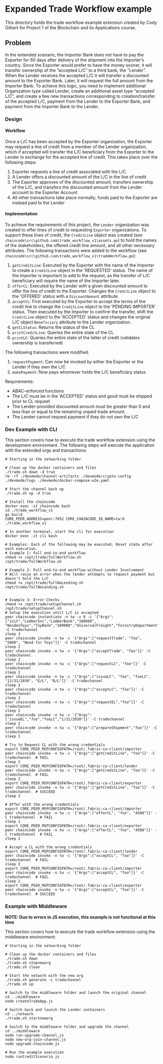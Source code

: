 # Expanded Trade Workflow example
This directory holds the trade workflow example extension created by Cody Gilbert for Project 1 of the Blockchain and its Applications course.

## Problem
In the extended scenario, the Importer Bank does not have to pay the Exporter for 60 days after delivery of the shipment into the 
Importer’s country. 
Since the Exporter would prefer to have the money sooner, it will transfer ownership of the ”accepted L/C” to a 
third bank, the ”Lender”. When the Lender receives the accepted L/C it will transfer a discounted amount to the Exporter Bank. 
Later, it will request the full amount from the Importer Bank. To achieve this logic, you need to implement additional Organization type called 
Lender, create an additional asset type ”accepted L/C”, and create a few new transactions corresponding to creation/transfer of the accepted 
L/C, payment from the Lender to the Exporter Bank, and payment from the Importer Bank to the Lender.

### Design

#### Workflow
Once a L/C has been accepted by the Exporter organization, the Exporter may request a line of credit from a member of the
Lender organization, which if accepted will transfer the L/C beneficiary from the Exporter to the Lender in exchange for
the accepted line of credit. This takes place over the following steps:

1. Exporter requests a line of credit associated with the L/C
2. A Lender offers a discounted amount of the L/C in the line of credit
3. The Exporter approves of the discounted amount, transfers ownership of the L/C, and transfers the discounted amount 
from the Lender account to the Exporter Account
4. All other transactions take place normally; funds paid to the Exporter are instead paid to the Lender


#### Implementation
To achieve the requirements of this project, the `Lender` organization was created to offer lines of credit to requesting 
`Exporter` organizations. To support these lines of credit, the `CreditLine` object was created 
(see `chaincode\src\github.com\trade_workflow_v1\assets.go`) to hold the names of the stakeholders, the offered credit line 
amount, and all other necessary attributes.
The following transactions were added to the workflow (see `chaincode\src\github.com\trade_workflow_v1\tradeWorkflow.go`):

1. `getCreditLine`: Executed by the Exporter with the name of the Importer to create a `CreditLine` object in the 'REQUESTED' status.
The name of the Importer is important to add to the request, as the transfer of L/C beneficiary will require the name of the Importer later. 
2. `offerCL`: Executed by the Lender with a given discounted amount to offer the line of credit to the Exporter. Changes the
`CreditLine` object to the 'OFFERED' status with a `DiscountAmount` attribute.
3. `acceptCL`: First executed by the Exporter to accept the terms of the credit line to change the `CreditLine` object to the 'PENDING IMPORTER' status.
Then executed by the Importer to confirm the transfer, shift the `CreditLine` object to the 'ACCEPTED' status and changes the original L/C object `Beneficiary` 
attribute to the Lender organization.
4. `getCLStatus`: Returns the status of the CL
5. `printCreditLine`: Queries the entire state of the CL
6. `printLC`: Queries the entire state of the letter of credit (validates ownership is transferred)

The following transactions were modified:
1. `requestPayment`: Can now be invoked by either the Exporter or the Lender if they own the L/C
2. `makePayment`: Now pays whomever holds the L/C beneficiary status

Requirements:
* ABAC-enforced functions
* The L/C must be in the 'ACCEPTED' status and good must be shipped prior to CL request
* The Lender-provided discounted amount must be greater than 0 and less than or equal to the remaining unpaid trade amount.
* The Lender cannot request payment if they do not own the L/C

### Dev Example with CLI
This section covers how to execute the trade workflow extension using the development environment. The following
steps will execute the application with the extended orgs and transactions:

```shell script
# Starting in the networking folder

# Clean up the docker containers and files
./trade.sh down -d true
rm -rf ./devmode/channel-artifacts ./devmode/crypto-config ./devmode/logs ./devmode/docker-compose-e2e.yaml 

# Start the channel back up
./trade.sh up -d true

# Install the chaincode
docker exec -it chaincode bash
cd ./trade_workflow_v1
go build
CORE_PEER_ADDRESS=peer:7052 CORE_CHAINCODE_ID_NAME=tw:0 ./trade_workflow_v1

# In another terminal, start the cli for execution
docker exec -it cli bash

# Examples: Each of the following may be executed. Reset state after each execution.
# Example 1: Full end-to-end workflow
chmod +x /opt/trade/fullWorkflow.sh
/opt/trade/fullWorkflow.sh

# Example 2: Full end-to-end workflow without Lender Involvement
# Will raise an error when the lender attempts to request payment but doesn't hold the L/C
chmod +x /opt/trade/fullNoLending.sh
/opt/trade/fullNoLending.sh


# Example 3: Error Checks
chmod +x /opt/trade/setupChannel.sh
/opt/trade/setupChannel.sh
# Setup the execution until L/C is accepted
peer chaincode instantiate -n tw -v 0 -c '{"Args":["init","LumberInc","LumberBank","100000", "WoodenToys","ToyBank","200000","UniversalFreight","ForestryDepartment","LenderBros","300000"]}' -C tradechannel
sleep 3
peer chaincode invoke -n tw -c '{"Args":["requestTrade", "foo", "5000", "Wood for Toys"]}' -C tradechannel
sleep 2
peer chaincode invoke -n tw -c '{"Args":["acceptTrade", "foo"]}' -C tradechannel
sleep 2
peer chaincode invoke -n tw -c '{"Args":["requestLC", "foo"]}' -C tradechannel
sleep 2
peer chaincode invoke -n tw -c '{"Args":["issueLC", "foo", "fooLC", "12/31/2030", "E/L", "B/L"]}' -C tradechannel
sleep 2
peer chaincode invoke -n tw -c '{"Args":["acceptLC", "foo"]}' -C tradechannel
sleep 2
peer chaincode invoke -n tw -c '{"Args":["requestEL","foo"]}' -C tradechannel
sleep 2
peer chaincode invoke -n tw -c '{"Args":["issueEL","foo","fooLC","1/31/2030"]}' -C tradechannel
sleep 2
peer chaincode invoke -n tw -c '{"Args":["prepareShipment","foo"]}' -C tradechannel
sleep 2

# Try to Request CL with the wrong credentials
export CORE_PEER_MSPCONFIGPATH=/root/.fabric-ca-client/importer
peer chaincode invoke -n tw -c '{"Args":["getCreditLine", "foo"]}' -C tradechannel  # FAIL
sleep 2
export CORE_PEER_MSPCONFIGPATH=/root/.fabric-ca-client/lender
peer chaincode invoke -n tw -c '{"Args":["getCreditLine", "foo"]}' -C tradechannel  # FAIL
sleep 2
export CORE_PEER_MSPCONFIGPATH=/root/.fabric-ca-client/exporter
peer chaincode invoke -n tw -c '{"Args":["getCreditLine", "foo"]}' -C tradechannel  # SUCCEED
sleep 2

# Offer with the wrong credentials
export CORE_PEER_MSPCONFIGPATH=/root/.fabric-ca-client/importer
peer chaincode invoke -n tw -c '{"Args":["offerCL", "foo", "4500"]}' -C tradechannel  # FAIL
sleep 2
export CORE_PEER_MSPCONFIGPATH=/root/.fabric-ca-client/exporter
peer chaincode invoke -n tw -c '{"Args":["offerCL", "foo", "4500"]}' -C tradechannel  # FAIL
sleep 2

# Accept a CL with the wrong credentials
export CORE_PEER_MSPCONFIGPATH=/root/.fabric-ca-client/lender
peer chaincode invoke -n tw -c '{"Args":["acceptCL", "foo"]}' -C tradechannel  # FAIL
sleep 2
export CORE_PEER_MSPCONFIGPATH=/root/.fabric-ca-client/importer
peer chaincode invoke -n tw -c '{"Args":["acceptCL", "foo"]}' -C tradechannel  # FAIL
sleep 2
export CORE_PEER_MSPCONFIGPATH=/root/.fabric-ca-client/exporter
peer chaincode invoke -n tw -c '{"Args":["acceptCL", "foo"]}' -C tradechannel  # SUCCEED

```

### Example with Middleware

**NOTE: Due to errors in JS execution, this example is not functional at this time** 

This section covers how to execute the trade workflow extension using the middleware environment:

```shell script
# Starting in the networking folder

# Clean up the docker containers and files
./trade.sh down
./trade.sh stopneworg
./trade.sh clean

# Start the network with the new org
./trade.sh generate -c tradechannel
./trade.sh up

# Switch to the middleware folder and launch the original channel
cd ../middleware
node createTradeApp.js

# Switch back and launch the Lender containers
cd ../network
./trade.sh startneworg

# Switch to the middleware folder and upgrade the channel
cd ../middleware
node run-upgrade-channel.js
node new-org-join-channel.js 
node upgrade-chaincode.js

# Run the example execution
node runCreditScenario.js
```